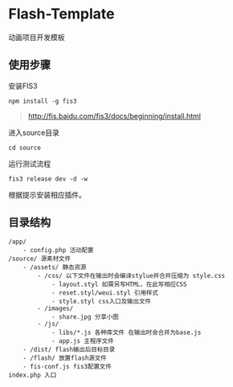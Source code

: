 # Flash-Template
动画项目开发模板


## 使用步骤

安装FIS3 
 
```
npm install -g fis3
```
> http://fis.baidu.com/fis3/docs/beginning/install.html

 进入source目录
```
cd source
```
运行测试流程
```
fis3 release dev -d -w
```
根据提示安装相应插件。


## 目录结构
```
/app/
    - config.php 活动配置
/source/ 源素材文件
    - /assets/ 静态资源
        - /css/ 以下文件在输出时会编译stylue并合并压缩为 style.css
            - layout.styl 如需另写HTML，在此写相应CSS
            - reset.styl/weui.styl 引用样式
            - style.styl css入口及输出文件
        - /images/
            - share.jpg 分享小图
        - /js/
            - libs/*.js 各种库文件 在输出时会合并为base.js
            - app.js 主程序文件
    - /dist/ flash输出后目标目录
    - /flash/ 放置flash源文件
    - fis-conf.js fis3配置文件
index.php 入口
```
